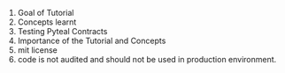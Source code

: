 1. Goal of Tutorial
2. Concepts learnt
3. Testing Pyteal Contracts
4. Importance of the Tutorial  and Concepts
5. mit license
6. code is not audited and should not be used in production environment.